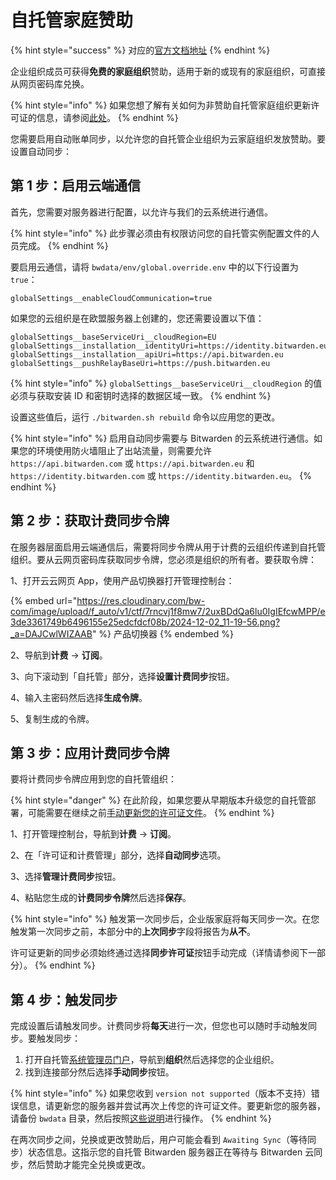 # 自托管家庭赞助

{% hint style="success" %}
对应的[官方文档地址](https://bitwarden.com/help/families-for-enterprise-self-hosted/)
{% endhint %}

企业组织成员可获得**免费的家庭组织**赞助，适用于新的或现有的家庭组织，可直接从网页密码库兑换。&#x20;

{% hint style="info" %}
如果您想了解有关如何为非赞助自托管家庭组织更新许可证的信息，请参阅[此处](licensing-for-paid-features.md#update-organization-license)。
{% endhint %}

您需要启用自动账单同步，以允许您的自托管企业组织为云家庭组织发放赞助。要设置自动同步：

## 第 1 步：启用云端通信 <a href="#step-1-enable-cloud-communication" id="step-1-enable-cloud-communication"></a>

首先，您需要对服务器进行配置，以允许与我们的云系统进行通信。

{% hint style="info" %}
此步骤必须由有权限访问您的自托管实例配置文件的人员完成。
{% endhint %}

要启用云通信，请将 `bwdata/env/global.override.env` 中的以下行设置为 `true`：

```systemd
globalSettings__enableCloudCommunication=true
```

如果您的云组织是在欧盟服务器上创建的，您还需要设置以下值：

```systemd
globalSettings__baseServiceUri__cloudRegion=EU
globalSettings__installation__identityUri=https://identity.bitwarden.eu
globalSettings__installation__apiUri=https://api.bitwarden.eu
globalSettings__pushRelayBaseUri=https://push.bitwarden.eu
```

{% hint style="info" %}
`globalSettings__baseServiceUri__cloudRegion` 的值必须与获取安装 ID 和密钥时选择的数据区域一致。
{% endhint %}

设置这些值后，运行 `./bitwarden.sh rebuild` 命令以应用您的更改。

{% hint style="info" %}
启用自动同步需要与 Bitwarden 的云系统进行通信。如果您的环境使用防火墙阻止了出站流量，则需要允许 `https://api.bitwarden.com` 或 `https://api.bitwarden.eu` 和 `https://identity.bitwarden.com` 或 `https://identity.bitwarden.eu`。
{% endhint %}

## 第 2 步：获取计费同步令牌 <a href="#step-2-retrieve-billing-sync-token" id="step-2-retrieve-billing-sync-token"></a>

在服务器层面启用云端通信后，需要将同步令牌从用于计费的云组织传递到自托管组织。要从云网页密码库获取同步令牌，您必须是组织的所有者。要获取令牌：

1、打开云云网页 App，使用产品切换器打开管理控制台：

{% embed url="https://res.cloudinary.com/bw-com/image/upload/f_auto/v1/ctf/7rncvj1f8mw7/2uxBDdQa6lu0IgIEfcwMPP/e3de3361749b6496155e25edcfdcf08b/2024-12-02_11-19-56.png?_a=DAJCwlWIZAAB" %}
产品切换器
{% endembed %}

2、导航到**计费** → **订阅**。

3、向下滚动到「自托管」部分，选择**设置计费同步**按钮。

4、输入主密码然后选择**生成令牌**。

5、复制生成的令牌。

## 第 3 步：应用计费同步令牌 <a href="#step-3-apply-billing-sync-token" id="step-3-apply-billing-sync-token"></a>

要将计费同步令牌应用到您的自托管组织：

{% hint style="danger" %}
在此阶段，如果您要从早期版本升级您的自托管部署，可能需要在继续之前[手动更新您的许可证文件](licensing-for-paid-features.md#organization-license)。
{% endhint %}

1、打开管理控制台，导航到**计费** → **订阅**。

2、在「许可证和计费管理」部分，选择**自动同步**选项。

3、选择**管理计费同步**按钮。

4、粘贴您生成的**计费同步令牌**然后选择**保存**。

{% hint style="info" %}
触发第一次同步后，企业版家庭将每天同步一次。在您触发第一次同步之前，本部分中的**上次同步**字段将报告为**从不**。

许可证更新的同步必须始终通过选择**同步许可证**按钮手动完成（详情请参阅下一部分）。
{% endhint %}

## 第 4 步：触发同步 <a href="#step-4-trigger-sync" id="step-4-trigger-sync"></a>

完成设置后请触发同步。计费同步将**每天**进行一次，但您也可以随时手动触发同步。要触发同步：

1. 打开自托管[系统管理员门户](system-administrator-portal.md)，导航到**组织**然后选择您的企业组织。
2. 找到连接部分然后选择**手动同步**按钮。

{% hint style="info" %}
如果您收到 `version not supported`（版本不支持）错误信息，请更新您的服务器并尝试再次上传您的许可证文件。要更新您的服务器，请备份 `bwdata` 目录，然后按照[这些说明](update-your-instance.md)进行操作。
{% endhint %}

在两次同步之间，兑换或更改赞助后，用户可能会看到 `Awaiting Sync`（等待同步）状态信息。这指示您的自托管 Bitwarden 服务器正在等待与 Bitwarden 云同步，然后赞助才能完全兑换或更改。
